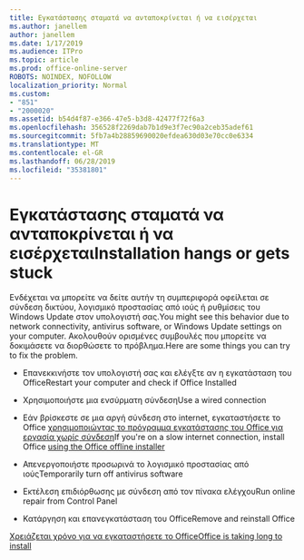 ```yaml
---
title: Εγκατάστασης σταματά να ανταποκρίνεται ή να εισέρχεται
ms.author: janellem
author: janellem
ms.date: 1/17/2019
ms.audience: ITPro
ms.topic: article
ms.prod: office-online-server
ROBOTS: NOINDEX, NOFOLLOW
localization_priority: Normal
ms.custom:
- "851"
- "2000020"
ms.assetid: b54d4f87-e366-47e5-b3d8-42477f72f6a3
ms.openlocfilehash: 356528f2269dab7b1d9e3f7ec90a2ceb35adef61
ms.sourcegitcommit: 5fb7a4b28859690020efdea630d03e70cc0e6334
ms.translationtype: MT
ms.contentlocale: el-GR
ms.lasthandoff: 06/28/2019
ms.locfileid: "35381801"
---
```

# <a name="installation-hangs-or-gets-stuck"></a><span data-ttu-id="a9870-102">Εγκατάστασης σταματά να ανταποκρίνεται ή να εισέρχεται</span><span class="sxs-lookup"><span data-stu-id="a9870-102">Installation hangs or gets stuck</span></span>

<span data-ttu-id="a9870-103">Ενδέχεται να μπορείτε να δείτε αυτήν τη συμπεριφορά οφείλεται σε σύνδεση δικτύου, λογισμικό προστασίας από ιούς ή ρυθμίσεις του Windows Update στον υπολογιστή σας.</span><span class="sxs-lookup"><span data-stu-id="a9870-103">You might see this behavior due to network connectivity, antivirus software, or Windows Update settings on your computer.</span></span> <span data-ttu-id="a9870-104">Ακολουθούν ορισμένες συμβουλές που μπορείτε να δοκιμάσετε να διορθώσετε το πρόβλημα.</span><span class="sxs-lookup"><span data-stu-id="a9870-104">Here are some things you can try to fix the problem.</span></span>
  
- <span data-ttu-id="a9870-105">Επανεκκινήστε τον υπολογιστή σας και ελέγξτε αν η εγκατάσταση του Office</span><span class="sxs-lookup"><span data-stu-id="a9870-105">Restart your computer and check if Office Installed</span></span>

- <span data-ttu-id="a9870-106">Χρησιμοποιήστε μια ενσύρματη σύνδεση</span><span class="sxs-lookup"><span data-stu-id="a9870-106">Use a wired connection</span></span>

- <span data-ttu-id="a9870-107">Εάν βρίσκεστε σε μια αργή σύνδεση στο internet, εγκαταστήσετε το Office [χρησιμοποιώντας το πρόγραμμα εγκατάστασης του Office για εργασία χωρίς σύνδεση](https://support.office.com/article/f0a85fe7-118f-41cb-a791-d59cef96ad1c?wt.mc_id=Alchemy_ClientDIA)[](https://support.office.com/article/f0a85fe7-118f-41cb-a791-d59cef96ad1c?wt.mc_id=Alchemy_ClientDIA.aspx)</span><span class="sxs-lookup"><span data-stu-id="a9870-107">If you're on a slow internet connection, install Office [using the Office offline installer](https://support.office.com/article/f0a85fe7-118f-41cb-a791-d59cef96ad1c?wt.mc_id=Alchemy_ClientDIA)[](https://support.office.com/article/f0a85fe7-118f-41cb-a791-d59cef96ad1c?wt.mc_id=Alchemy_ClientDIA.aspx)</span></span>

- <span data-ttu-id="a9870-108">Απενεργοποιήστε προσωρινά το λογισμικό προστασίας από ιούς</span><span class="sxs-lookup"><span data-stu-id="a9870-108">Temporarily turn off antivirus software</span></span>

- <span data-ttu-id="a9870-109">Εκτέλεση επιδιόρθωσης με σύνδεση από τον πίνακα ελέγχου</span><span class="sxs-lookup"><span data-stu-id="a9870-109">Run online repair from Control Panel</span></span>

- <span data-ttu-id="a9870-110">Κατάργηση και επανεγκατάσταση του Office</span><span class="sxs-lookup"><span data-stu-id="a9870-110">Remove and reinstall Office</span></span>

[<span data-ttu-id="a9870-111">Χρειάζεται χρόνο για να εγκαταστήσετε το Office</span><span class="sxs-lookup"><span data-stu-id="a9870-111">Office is taking long to install</span></span>](https://support.office.com/article/0f09f357-3fef-42a6-b8aa-cef4c6c44bdf?wt.mc_id=Alchemy_ClientDIA)
  